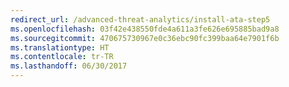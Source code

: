 ```yaml
---
redirect_url: /advanced-threat-analytics/install-ata-step5
ms.openlocfilehash: 03f42e438550fde4a611a3fe626e695885bad9a8
ms.sourcegitcommit: 470675730967e0c36ebc90fc399baa64e7901f6b
ms.translationtype: HT
ms.contentlocale: tr-TR
ms.lasthandoff: 06/30/2017
---
```

